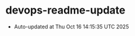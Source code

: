 # devops-readme-update
<!--START_SECTION:activity-->
- Auto-updated at Thu Oct 16 14:15:35 UTC 2025
<!--END_SECTION:activity-->
